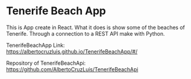 # Tenerife Beach App

This is App create in React.
What it does is show some of the beaches of Tenerife. Through a connection to a REST API make with Python.

[](doc/TenerifeBeachApp.png)

TenerifeBeachApp Link: https://albertocruzluis.github.io/TenerifeBeachApp/#/

Repository of TenerifeBeachApi: https://github.com/AlbertoCruzLuis/TenerifeBeachApi